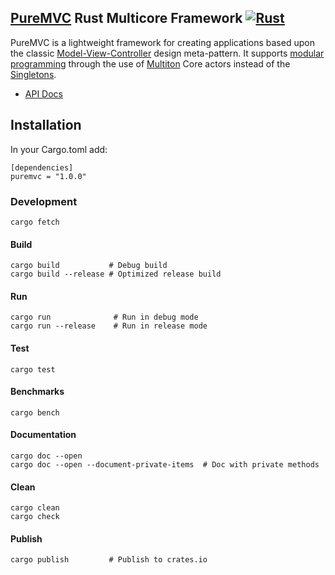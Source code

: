 ## [PureMVC](https://puremvc.org) Rust Multicore Framework [![Rust](https://github.com/saadshams/puremvc-rust-multicore-framework/actions/workflows/rust.yml/badge.svg)](https://github.com/PureMVC/puremvc-rust-multicore-framework/actions/workflows/rust.yml)

PureMVC is a lightweight framework for creating applications based upon the classic [Model-View-Controller](http://en.wikipedia.org/wiki/Model-view-controller) design meta-pattern. It supports [modular programming](http://en.wikipedia.org/wiki/Modular_programming) through the use of [Multiton](http://en.wikipedia.org/wiki/Multiton) Core actors instead of the [Singletons](http://en.wikipedia.org/wiki/Singleton_pattern).
* [API Docs]()

## Installation

In your Cargo.toml add:
```
[dependencies]
puremvc = "1.0.0"
```

### Development
```
cargo fetch
```

#### Build
```
cargo build           # Debug build
cargo build --release # Optimized release build
```

#### Run
```
cargo run              # Run in debug mode
cargo run --release    # Run in release mode
```

#### Test
```
cargo test
```

#### Benchmarks
```
cargo bench
```

#### Documentation
```
cargo doc --open
cargo doc --open --document-private-items  # Doc with private methods
```

#### Clean
```
cargo clean
cargo check
```

#### Publish
```
cargo publish         # Publish to crates.io
```
